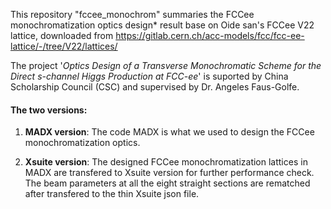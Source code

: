 This repository "fccee_monochrom" summaries the FCCee monochromatization optics design* result base on Oide san's FCCee V22 lattice, downloaded from https://gitlab.cern.ch/acc-models/fcc/fcc-ee-lattice/-/tree/V22/lattices/

The project '*Optics Design of a Transverse Monochromatic Scheme for the Direct s-channel Higgs Production at FCC-ee*' is suported by China Scholarship Council (CSC) and supervised by Dr. Angeles Faus-Golfe.

#### The two versions:
1. **MADX version**: The code MADX is what we used to design the FCCee monochromatization optics.

2. **Xsuite version**: The designed FCCee monochromatization lattices in MADX are transfered to Xsuite version for further performance check. The beam parameters at all the eight straight sections are rematched after transfered to the thin Xsuite json file.